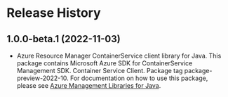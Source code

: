 # Release History

## 1.0.0-beta.1 (2022-11-03)

- Azure Resource Manager ContainerService client library for Java. This package contains Microsoft Azure SDK for ContainerService Management SDK. Container Service Client. Package tag package-preview-2022-10. For documentation on how to use this package, please see [Azure Management Libraries for Java](https://aka.ms/azsdk/java/mgmt).
